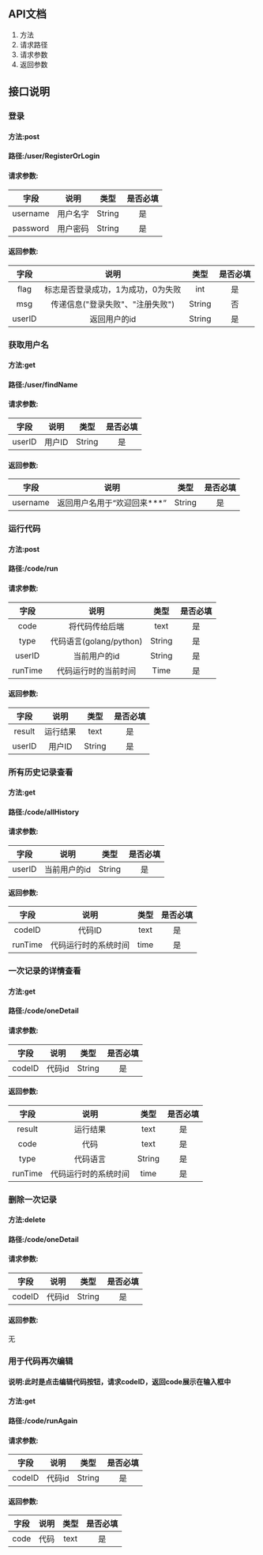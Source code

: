 ## API文档
1. 方法
2. 请求路径
3. 请求参数
4. 返回参数

## 接口说明
### 登录
#### 方法:post
#### 路径:/user/RegisterOrLogin
#### 请求参数:
|    字段    |  说明  |   类型   | 是否必填 |
|:--------:|:----:|:------:|:----:|
| username | 用户名字 | String |  是   |
| password | 用户密码 | String |  是   |
#### 返回参数: 
|   字段   |         说明          |   类型   | 是否必填 |
|:------:|:-------------------:|:------:|:----:|
|  flag  | 标志是否登录成功，1为成功，0为失败  |  int   |  是   |
|  msg   | 传递信息("登录失败"、"注册失败") | String |  否   |
| userID |       返回用户的id       | String |  是   |


### 获取用户名
#### 方法:get
#### 路径:/user/findName
#### 请求参数:
|   字段   |  说明  |   类型   | 是否必填 |
|:------:|:----:|:------:|:----:|
| userID | 用户ID | String |  是   |
#### 返回参数:
|    字段    |        说明        |   类型   | 是否必填 |
|:--------:|:----------------:|:------:|:----:|
| username | 返回用户名用于“欢迎回来***” | String |  是   |


### 运行代码
#### 方法:post
#### 路径:/code/run
#### 请求参数:
|   字段    |         说明          |   类型   | 是否必填 |
|:-------:|:-------------------:|:------:|:----:|
|  code   |       将代码传给后端       |  text  |  是   |
|  type   | 代码语言(golang/python) | String |  是   |
| userID  |       当前用户的id       | String |  是   |
| runTime |     代码运行时的当前时间      |  Time  |  是   |
#### 返回参数:
|   字段    |  说明  |   类型   | 是否必填 |
|:-------:|:----:|:------:|:----:|
| result  | 运行结果 |  text  |  是   |
| userID  | 用户ID | String |  是   |


### 所有历史记录查看
#### 方法:get
#### 路径:/code/allHistory
#### 请求参数:
|   字段   |   说明    |   类型   | 是否必填 |
|:------:|:-------:|:------:|:----:|
| userID | 当前用户的id | String |  是   |
#### 返回参数:
|   字段    |     说明     |   类型   | 是否必填 |
|:-------:|:----------:|:------:|:----:|
| codeID  |    代码ID    |  text  |  是   |
| runTime | 代码运行时的系统时间 |  time  |  是   |

### 一次记录的详情查看
#### 方法:get
#### 路径:/code/oneDetail
#### 请求参数:
|   字段   | 说明   |   类型   | 是否必填 |
|:------:|------|:------:|:----:|
| codeID | 代码id | String |  是   |
#### 返回参数:
|   字段    |     说明     |   类型   | 是否必填 |
|:-------:|:----------:|:------:|:----:|
| result  |    运行结果    |  text  |  是   |
|  code   |     代码     |  text  |  是   |
|  type   |    代码语言    | String |  是   |
| runTime | 代码运行时的系统时间 |  time  |  是   |


### 删除一次记录
#### 方法:delete
#### 路径:/code/oneDetail
#### 请求参数:
|   字段   |  说明  |   类型   | 是否必填 |
|:------:|:----:|:------:|:----:|
| codeID | 代码id | String |  是   |
#### 返回参数:
无

### 用于代码再次编辑
#### 说明:此时是点击编辑代码按钮，请求codeID，返回code展示在输入框中
#### 方法:get
#### 路径:/code/runAgain
#### 请求参数:
|   字段   |  说明   |    类型    | 是否必填 |
|:------:|:-----:|:--------:|:----:|
| codeID | 代码id  |  String  |  是   |
#### 返回参数:
|   字段    |     说明     |   类型   | 是否必填 |
|:-------:|:----------:|:------:|:----:|
|  code   |     代码     |  text  |  是   |
